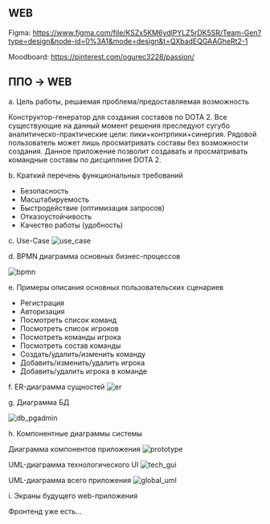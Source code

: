 ## WEB

Figma: https://www.figma.com/file/KSZx5KM6ydlPYLZ5rDK5SR/Team-Gen?type=design&node-id=0%3A1&mode=design&t=QXbadEQGAAGheRt2-1


Moodboard: https://pinterest.com/ogurec3228/passion/

## ППО -> WEB

a. Цель работы, решаемая проблема/предоставляемая возможность

Конструктор-генератор для создания составов по DOTA 2. Все существующие на данный момент решения преследуют сугубо аналитическо-практические цели: пики+контрпики+синергия. Рядовой пользователь может лишь просматривать составы без возможности создания. Данное приложение позволит создавать и просматривать командные составы по дисциплине DOTA 2.

b. Краткий перечень функциональных требований

* Безопасность
* Масштабируемость
* Быстродействие (оптимизация запросов)
* Отказоустойчивость
* Качество работы (удобность)

c. Use-Case
![use_case](./schemes/use_case.png)

d. BPMN диаграмма основных бизнес-процессов

![bpmn](./schemes/bpmn.png)

e. Примеры описания основных пользовательских сценариев

* Регистрация
* Авторизация
* Посмотреть список команд
* Посмотреть список игроков
* Посмотреть команды игрока
* Посмотреть состав команды
* Создать/удалить/изменить команду
* Добавить/изменить/удалить игрока
* Добавить/удалить игрока в команде

f. ER-диаграмма сущностей
![er](./schemes/er.png)

g. Диаграмма БД

![db_pgadmin](./schemes/db_pgadmin.png)

h. Компонентные диаграммы системы

Диаграмма компонентов приложения
![prototype](./schemes/prototype.png)

UML-диаграмма технологического UI
![tech_gui](./schemes/tech_gui.png)

UML-диаграмма всего приложения
![global_uml](./schemes/global_uml.png)

i. Экраны будущего web-приложения

Фронтенд уже есть...
